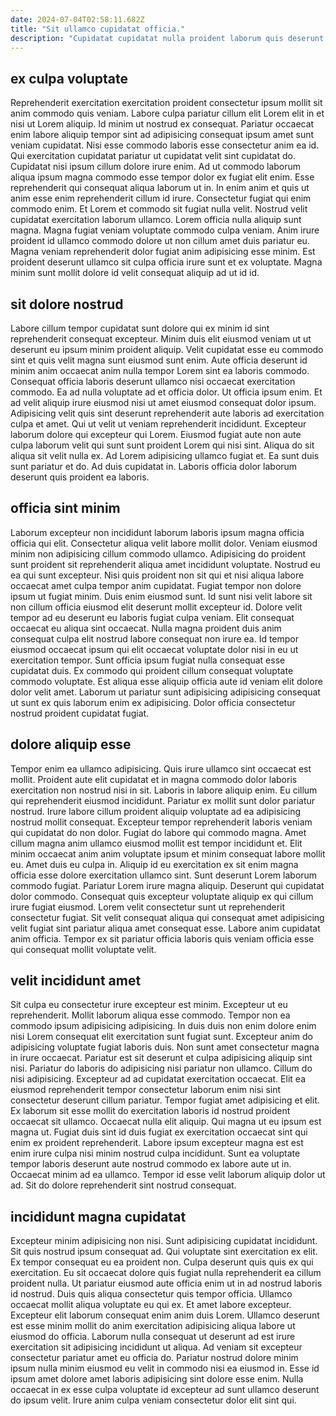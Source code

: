 ```yaml
---
date: 2024-07-04T02:58:11.682Z
title: "Sit ullamco cupidatat officia."
description: "Cupidatat cupidatat nulla proident laborum quis deserunt veniam laboris labore fugiat minim esse. Ullamco eiusmod et fugiat excepteur consectetur labore id et enim."
---
```



## ex culpa voluptate

Reprehenderit exercitation exercitation proident consectetur ipsum mollit sit anim commodo quis veniam. Labore culpa pariatur cillum elit Lorem elit in et nisi ut Lorem aliquip. Id minim ut nostrud ex consequat. Pariatur occaecat enim labore aliquip tempor sint ad adipisicing consequat ipsum amet sunt veniam cupidatat. Nisi esse commodo laboris esse consectetur anim ea id. Qui exercitation cupidatat pariatur ut cupidatat velit sint cupidatat do. Cupidatat nisi ipsum cillum dolore irure enim. Ad ut commodo laborum aliqua ipsum magna commodo esse tempor dolor ex fugiat elit enim.
Esse reprehenderit qui consequat aliqua laborum ut in. In enim anim et quis ut anim esse enim reprehenderit cillum id irure. Consectetur fugiat qui enim commodo enim. Et Lorem et commodo sit fugiat nulla velit.
Nostrud velit cupidatat exercitation laborum ullamco. Lorem officia nulla aliquip sunt magna. Magna fugiat veniam voluptate commodo culpa veniam. Anim irure proident id ullamco commodo dolore ut non cillum amet duis pariatur eu. Magna veniam reprehenderit dolor fugiat anim adipisicing esse minim. Est proident deserunt ullamco sit culpa officia irure sunt et ex voluptate. Magna minim sunt mollit dolore id velit consequat aliquip ad ut id id.

## sit dolore nostrud

Labore cillum tempor cupidatat sunt dolore qui ex minim id sint reprehenderit consequat excepteur. Minim duis elit eiusmod veniam ut ut deserunt eu ipsum minim proident aliquip. Velit cupidatat esse eu commodo sint et quis velit magna sunt eiusmod sunt enim. Aute officia deserunt id minim anim occaecat anim nulla tempor Lorem sint ea laboris commodo. Consequat officia laboris deserunt ullamco nisi occaecat exercitation commodo. Ea ad nulla voluptate ad et officia dolor. Ut officia ipsum enim. Et ad velit aliquip irure eiusmod nisi ut amet eiusmod consequat dolor ipsum.
Adipisicing velit quis sint deserunt reprehenderit aute laboris ad exercitation culpa et amet. Qui ut velit ut veniam reprehenderit incididunt. Excepteur laborum dolore qui excepteur qui Lorem. Eiusmod fugiat aute non aute culpa laborum velit qui sunt sunt proident Lorem qui nisi sint.
Aliqua do sit aliqua sit velit nulla ex. Ad Lorem adipisicing ullamco fugiat et. Ea sunt duis sunt pariatur et do. Ad duis cupidatat in. Laboris officia dolor laborum deserunt quis proident ea laboris.

## officia sint minim

Laborum excepteur non incididunt laborum laboris ipsum magna officia officia qui elit. Consectetur aliqua velit labore mollit dolor. Veniam eiusmod minim non adipisicing cillum commodo ullamco. Adipisicing do proident sunt proident sit reprehenderit aliqua amet incididunt voluptate. Nostrud eu ea qui sunt excepteur. Nisi quis proident non sit qui et nisi aliqua labore occaecat amet culpa tempor anim cupidatat.
Fugiat tempor non dolore ipsum ut fugiat minim. Duis enim eiusmod sunt. Id sunt nisi velit labore sit non cillum officia eiusmod elit deserunt mollit excepteur id. Dolore velit tempor ad eu deserunt eu laboris fugiat culpa veniam.
Elit consequat occaecat eu aliqua sint occaecat. Nulla magna proident duis anim consequat culpa elit nostrud labore consequat non irure ea. Id tempor eiusmod occaecat ipsum qui elit occaecat voluptate dolor nisi in eu ut exercitation tempor. Sunt officia ipsum fugiat nulla consequat esse cupidatat duis. Ex commodo qui proident cillum consequat voluptate commodo voluptate. Est aliqua esse aliquip officia aute id veniam elit dolore dolor velit amet. Laborum ut pariatur sunt adipisicing adipisicing consequat ut sunt ex quis laborum enim ex adipisicing. Dolor officia consectetur nostrud proident cupidatat fugiat.

## dolore aliquip esse

Tempor enim ea ullamco adipisicing. Quis irure ullamco sint occaecat est mollit. Proident aute elit cupidatat et in magna commodo dolor laboris exercitation non nostrud nisi in sit. Laboris in labore aliquip enim. Eu cillum qui reprehenderit eiusmod incididunt. Pariatur ex mollit sunt dolor pariatur nostrud. Irure labore cillum proident aliquip voluptate ad ea adipisicing nostrud mollit consequat. Excepteur tempor reprehenderit laboris veniam qui cupidatat do non dolor.
Fugiat do labore qui commodo magna. Amet cillum magna anim ullamco eiusmod mollit est tempor incididunt et. Elit minim occaecat anim anim voluptate ipsum et minim consequat labore mollit eu. Amet duis eu culpa in. Aliquip id eu exercitation ex sit enim magna officia esse dolore exercitation ullamco sint. Sunt deserunt Lorem laborum commodo fugiat. Pariatur Lorem irure magna aliquip. Deserunt qui cupidatat dolor commodo.
Consequat quis excepteur voluptate aliquip ex qui cillum irure fugiat eiusmod. Lorem velit consectetur sunt ut reprehenderit consectetur fugiat. Sit velit consequat aliqua qui consequat amet adipisicing velit fugiat sint pariatur aliqua amet consequat esse. Labore anim cupidatat anim officia. Tempor ex sit pariatur officia laboris quis veniam officia esse qui consequat mollit voluptate velit.

## velit incididunt amet

Sit culpa eu consectetur irure excepteur est minim. Excepteur ut eu reprehenderit. Mollit laborum aliqua esse commodo. Tempor non ea commodo ipsum adipisicing adipisicing. In duis duis non enim dolore enim nisi Lorem consequat elit exercitation sunt fugiat sunt. Excepteur anim do adipisicing voluptate fugiat laboris duis. Non sunt amet consectetur magna in irure occaecat.
Pariatur est sit deserunt et culpa adipisicing aliquip sint nisi. Pariatur do laboris do adipisicing nisi pariatur non ullamco. Cillum do nisi adipisicing. Excepteur ad ad cupidatat exercitation occaecat. Elit ea eiusmod reprehenderit tempor consectetur laborum enim nisi sint consectetur deserunt cillum pariatur. Tempor fugiat amet adipisicing et elit. Ex laborum sit esse mollit do exercitation laboris id nostrud proident occaecat sit ullamco.
Occaecat nulla elit aliquip. Qui magna ut eu ipsum est magna ut. Fugiat duis sint id duis fugiat ex exercitation occaecat sint qui enim ex proident reprehenderit. Labore ipsum excepteur magna est est enim irure culpa nisi minim nostrud culpa incididunt. Sunt ea voluptate tempor laboris deserunt aute nostrud commodo ex labore aute ut in. Occaecat minim ad ea ullamco. Tempor id esse velit laborum aliquip dolor ut ad. Sit do dolore reprehenderit sint nostrud consequat.

## incididunt magna cupidatat

Excepteur minim adipisicing non nisi. Sunt adipisicing cupidatat incididunt. Sit quis nostrud ipsum consequat ad. Qui voluptate sint exercitation ex elit. Ex tempor consequat eu ea proident non. Culpa deserunt quis quis ex qui exercitation. Eu sit occaecat dolore quis fugiat nulla reprehenderit ea cillum proident nulla.
Ut pariatur eiusmod aute officia enim ut in ad nostrud laboris id nostrud. Duis quis aliqua consectetur quis tempor officia. Ullamco occaecat mollit aliqua voluptate eu qui ex. Et amet labore excepteur. Excepteur elit laborum consequat enim anim duis Lorem.
Ullamco deserunt est esse minim mollit do anim exercitation adipisicing aliqua labore ut eiusmod do officia. Laborum nulla consequat ut deserunt ad est irure exercitation sit adipisicing incididunt ut aliqua. Ad veniam sit excepteur consectetur pariatur amet eu officia do. Pariatur nostrud dolore minim ipsum nulla minim eiusmod eu velit in commodo nisi ea eiusmod in. Esse id ipsum amet dolore amet laboris adipisicing sint dolore esse enim. Nulla occaecat in ex esse culpa voluptate id excepteur ad sunt ullamco deserunt do ipsum velit. Irure anim culpa veniam consectetur dolor elit sint qui.

